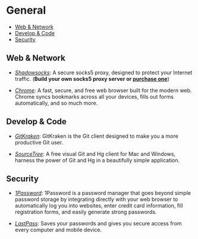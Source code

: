 # General

- [Web & Network](#web-network)
- [Develop & Code](#develop-code)
- [Security](#security)

## Web & Network

* *[Shadowsocks](https://shadowsocks.org/en/index.html)*: A secure socks5 proxy, designed to protect your Internet traffic. (__Build your own socks5 proxy server or [purchase one](https://portal.shadowsocks.com.hk/)__)

* *[Chrome](https://www.google.com/chrome/browser/desktop/index.html)*: A fast, secure, and free web browser built for the modern web. Chrome syncs bookmarks across all your devices, fills out forms automatically, and so much more.

## Develop & Code

* *[GitKraken](https://www.gitkraken.com/)*: GitKraken is the Git client designed to make you a more productive Git user.

* *[SourceTree](https://www.sourcetreeapp.com/)*: A free visual Git and Hg client for Mac and Windows, harness the power of Git and Hg in a beautifully simple application.

## Security

* *[1Password](https://1password.com/)*: 1Password is a password manager that goes beyond simple password storage by integrating directly with your web browser to automatically log you into websites, enter credit card information, fill registration forms, and easily generate strong passwords.

* *[LastPass](https://www.lastpass.com/)*: Saves your passwords and gives you secure access from every computer and mobile device.
